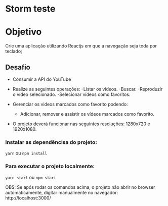 # Storm teste

# Objetivo

Crie uma aplicação utilizando Reactjs em que a navegação seja toda por teclado;

## Desafio

- Consumir a API do YouTube
- Realize as seguintes operações:
    -Listar os vídeos.
    -Buscar.
    -Reproduzir o vídeo selecionado.
    -Selecionar vídeos como favoritos.

- Gerenciar os videos marcados como favorito podendo: 
    - Adicionar, remover e assistir os vídeos marcados como favorito.

- O projeto deverá funcionar nas seguintes resoluções: 1280x720 e 1920x1080.

### Instalar as dependêncisa do projeto:

`yarn` ou `npm install`

### Para executar o projeto localmente:

`yarn start` ou `npm start`

OBS: Se após rodar os comandos acima, o projeto não abrir no browser automaticamente, digitar manualmente no navegador: http://localhost:3000/

